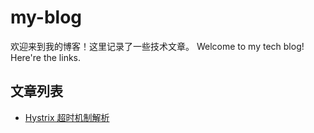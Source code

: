 # my-blog

欢迎来到我的博客！这里记录了一些技术文章。
Welcome to my tech blog! Here're the links.

## 文章列表
- [Hystrix 超时机制解析](hystrix_timeout.md)

